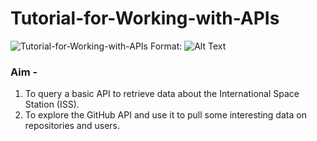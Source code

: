 # Tutorial-for-Working-with-APIs

![Tutorial-for-Working-with-APIs](API)
Format: ![Alt Text](https://www.google.com/url?sa=i&source=imgres&cd=&ved=2ahUKEwibh8GU8uLpAhVJnaQKHQNVBNwQjRx6BAgBEAQ&url=https%3A%2F%2Fwww.visualpharm.com%2Ffree-icons%2Frest%2520api-595b40b75ba036ed117d5420&psig=AOvVaw2REqE9d2laFLEZ5NGK8m3w&ust=1591176340937823)



### Aim - 

1) To query a basic API to retrieve data about the International Space Station (ISS).  
2) To explore the GitHub API and use it to pull some interesting data on repositories and users.
